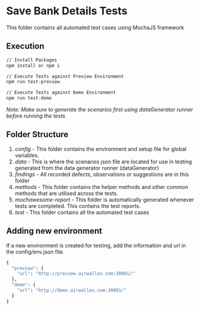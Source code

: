 # Save Bank Details Tests

This folder contains all automated test cases using MochaJS framework

## Execution

```sh
// Install Packages
npm install or npm i

// Execute Tests against Preview Environment
npm run test-preview

// Execute Tests against Demo Environment
npm run test-demo
```

_Note: Make sure to generate the scenarios first using dataGenerator runner before running the tests_

## Folder Structure

1.  _config_ - This folder contains the environment and setup file for global variables.
2.  _data_ - This is where the scenarios json file are located for use in testing generated from the data generator runner (dataGenerator)
3.  _findings_ - All recorded defects, observations or suggestions are in this folder
4.  _methods_ - This folder contains the helper methods and other common methods that are utilised across the tests.
5.  _mochawesome-report_ - This folder is automatically generated whenever tests are completed. This contains the test reports.
6.  _test_ - This folder contains all the automated test cases

## Adding new environment

If a new environment is created for testing, add the information and url in the config/env.json file.

```sh
{
  "preview": {
    "url": "http://preview.airwallex.com:30001/"
  },
  "demo": {
    "url": "http://demo.airwallex.com:30001/"
  }
}
```
